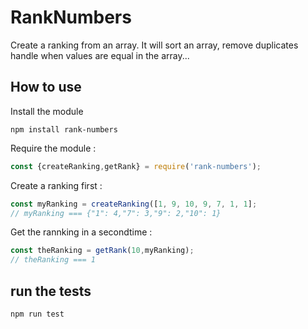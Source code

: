 # RankNumbers

Create a ranking from an array. It will sort an array, remove duplicates handle when values are equal in the array...

## How to use

Install the module

```
npm install rank-numbers
``` 

Require the module :

```JavaScript 
const {createRanking,getRank} = require('rank-numbers');
```

Create a ranking first : 

```JavaScript 
const myRanking = createRanking([1, 9, 10, 9, 7, 1, 1];
// myRanking === {"1": 4,"7": 3,"9": 2,"10": 1}
```

Get the rannking in a secondtime :

```JavaScript
const theRanking = getRank(10,myRanking);
// theRanking === 1
```

## run the tests

``` 
npm run test
```